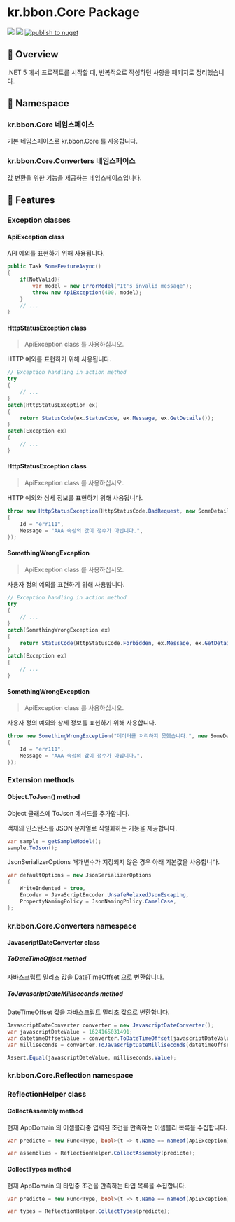 # kr.bbon.Core Package

[![](https://img.shields.io/nuget/v/kr.bbon.Core)](https://www.nuget.org/packages/kr.bbon.Core) [![](https://img.shields.io/nuget/dt/kr.bbon.Core)](https://www.nuget.org/packages/kr.bbon.Core) [![publish to nuget](https://github.com/bbonkr/kr.bbon.Core/actions/workflows/dotnet.yml/badge.svg)](https://github.com/bbonkr/kr.bbon.Core/actions/workflows/dotnet.yml)

## 📢 Overview

.NET 5 에서 프로젝트를 시작할 때, 반복적으로 작성하던 사항을 패키지로 정리했습니다.

## 🌈 Namespace

### kr.bbon.Core 네임스페이스

기본 네임스페이스로 kr.bbon.Core 를 사용합니다.

### kr.bbon.Core.Converters 네임스페이스

값 변환을 위한 기능을 제공하는 네임스페이스입니다.

## 🎯 Features

### Exception classes

#### ApiException class

API 예외를 표현하기 위해 사용됩니다.

```csharp
public Task SomeFeatureAsync()
{
    if(NotValid){
        var model = new ErrorModel("It's invalid message");
        throw new ApiException(400, model);
    }
    // ...
}
```

#### HttpStatusException class

> ApiException class 를 사용하십시오.

HTTP 예외를 표현하기 위해 사용됩니다.

```csharp
// Exception handling in action method
try
{
    // ...
}
catch(HttpStatusException ex)
{
    return StatusCode(ex.StatusCode, ex.Message, ex.GetDetails());
}
catch(Exception ex)
{
    // ...
}
```

#### HttpStatusException<TDeatails> class

> ApiException class 를 사용하십시오.

HTTP 예외와 상세 정보를 표현하기 위해 사용됩니다.

```csharp
throw new HttpStatusException(HttpStatusCode.BadRequest, new SomeDetails
{
    Id = "err111",
    Message = "AAA 속성의 값이 정수가 아닙니다.",
});
```

#### SomethingWrongException

> ApiException class 를 사용하십시오.

사용자 정의 예외를 표현하기 위해 사용합니다.

```csharp
// Exception handling in action method 
try
{
    // ...
}
catch(SomethingWrongException ex)
{
    return StatusCode(HttpStatusCode.Forbidden, ex.Message, ex.GetDetails());
}
catch(Exception ex)
{
    // ...
}
```

#### SomethingWrongException<TDetails>

> ApiException class 를 사용하십시오.

사용자 정의 예외와 상세 정보를 표현하기 위해 사용합니다.

```csharp
throw new SomethingWrongException("데이터를 처리하지 못했습니다.", new SomeDetails 
{
    Id = "err111",
    Message = "AAA 속성의 값이 정수가 아닙니다.",
});
```

### Extension methods

#### Object.ToJson<T>() method

Object 클래스에 ToJson 메서드를 추가합니다.

객체의 인스턴스를 JSON 문자열로 직렬화하는 기능을 제공합니다.

```csharp
var sample = getSampleModel();
sample.ToJson();
```

JsonSerializerOptions 매개변수가 지정되지 않은 경우 아래 기본값을 사용합니다.

```csharp
var defaultOptions = new JsonSerializerOptions
{
    WriteIndented = true,
    Encoder = JavaScriptEncoder.UnsafeRelaxedJsonEscaping,
    PropertyNamingPolicy = JsonNamingPolicy.CamelCase,
};
```

### kr.bbon.Core.Converters namespace

#### JavascriptDateConverter class

##### ToDateTimeOffset method

자바스크립트 밀리초 값을 DateTimeOffset 으로 변환합니다.

##### ToJavascriptDateMilliseconds method

DateTimeOffset 값을 자바스크립트 밀리초 값으로 변환합니다.

```csharp
JavascriptDateConverter converter = new JavascriptDateConverter();
var javascriptDateValue = 1624165031491;
var datetimeOffsetValue = converter.ToDateTimeOffset(javascriptDateValue);
var milliseconds = converter.ToJavascriptDateMilliseconds(datetimeOffsetValue);

Assert.Equal(javascriptDateValue, milliseconds.Value);
```


### kr.bbon.Core.Reflection namespace 

### ReflectionHelper class

#### CollectAssembly method

현재 AppDomain 의 어셈블리중 입력된 조건을 만족하는 어셈블리 목록을 수집합니다.

```csharp
var predicte = new Func<Type, bool>(t => t.Name == nameof(ApiException));

var assemblies = ReflectionHelper.CollectAssembly(predicte);
```

#### CollectTypes method

현재 AppDomain 의 타입중 조건을 만족하는 타입 목록을 수집합니다.

```csharp
var predicte = new Func<Type, bool>(t => t.Name == nameof(ApiException));

var types = ReflectionHelper.CollectTypes(predicte);
```